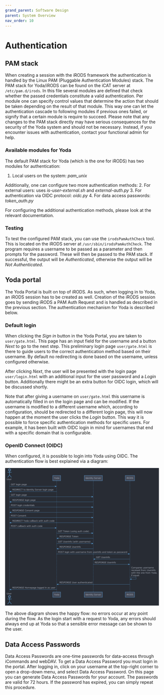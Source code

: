 ```yaml
---
grand_parent: Software Design
parent: System Overview
nav_order: 10
---
```

# Authentication

## PAM stack

When creating a session with the iRODS framework the authentication is handled by the Linux PAM (Pluggable Authentication Modules) stack.
The PAM stack for Yoda/iRODS can be found on the iCAT server at `/etc/pam.d/irods`.
In this file several modules are defined that check whether the passed credentials constitute a valid authentication.
Per module one can specify control values that determine the action that should be taken depending on the result of that module.
This way one can let the authentication cascade to following modules if previous ones failed, or signify that a certain module is require to succeed.
Please note that any changes to the PAM stack directly may have serious consequences for the security of the Yoda system and should not be necessary.
Instead, if you encounter issues with authentication, contact your functional admin for help.

### Available modules for Yoda

The default PAM stack for Yoda (which is the one for iRODS) has two modules for authentication:
 1. Local users on the system: *pam_unix*

 Additionally, one can configure two more authentication methods:
 2. For external users: uses *is-user-external.sh* and *external-auth.py*
 3. For authentication via OIDC protocol: *oidc.py*
 4. For data access passwords: *token_auth.py*

For configuring the additional authentication methods, please look at the relevant documentation.

### Testing

To test the configured PAM stack, you can use the `irodsPamAuthCheck` tool.
This is located on the iRODS server at `/usr/sbin/irodsPamAuthCheck`.
The program requires a username to be passed as a parameter and then prompts for the password.
These will then be passed to the PAM stack.
If successful, the output will be *Authenticated*, otherwise the output will be *Not Authenticated*.

## Yoda portal

The Yoda Portal is built on top of iRODS.
As such, when logging in to Yoda, an iRODS session has to be created as well.
Creation of the iRODS session goes by sending iRODS a PAM Auth Request and is handled as described in the previous section.
The authentication mechanism for Yoda is described below.

### Default login

When clicking the *Sign in* button in the Yoda Portal, you are taken to `user/gate.html`.
This page has an input field for the username and a button *Next* to go to the next step.
This preliminary login page `user/gate.html` is there to guide users to the correct authentication method based on their username.
By default no redirecting is done based on the username, unless configured otherwise.

After clicking *Next*, the user will be presented with the login page `user/login.html` with an additional input for the user password and a *Login* button.
Additionally there might be an extra button for OIDC login, which will be discussed shortly.

Note that after giving a username on `user/gate.html` this username is automatically filled in on the login page and can be modified.
If the username is modified to a different username which, according to configuration, should be redirected to a different login page, this will now happen at the moment the user clicks the *Login* button.
This way it is possible to force specific authentication methods for specific users.
For example, it has been built with OIDC login in mind for usernames that end with a specific domain that is configurable.

### OpenID Connect (OIDC)

When configured, it is possible to login into Yoda using OIDC.
The authentication flow is best explained via a diagram:

![OIDC flow](img/auth/oidc-flow.png)

The above diagram shows the happy flow: no errors occur at any point during the flow.
As the login start with a request to Yoda, any errors should always end up at Yoda so that a sensible error message can be shown to the user.

## Data Access Passwords

Data Access Passwords are one-time passwords for data-access through iCommands and webDAV.
To get a Data Access Password you must login in the portal.
After logging in, click on your username at the top-right corner to open a drop-down menu, and select Data Access Password.
On this page you can generate Data Access Passwords for your account.
The passwords are valid for 72 hours. If the password has expired, you can simply repeat this procedure.
